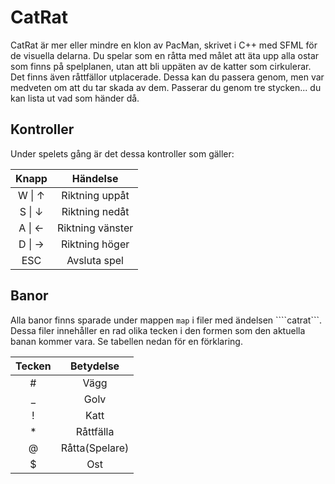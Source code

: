 # CatRat

CatRat är mer eller mindre en klon av PacMan, skrivet i C++ med SFML för de visuella delarna. Du spelar som en råtta med målet att äta upp alla ostar som finns på spelplanen, utan att bli uppäten av de katter som cirkulerar. Det finns även råttfällor utplacerade. Dessa kan du passera genom, men var medveten om att du tar skada av dem. Passerar du genom tre stycken... du kan lista ut vad som händer då.

## Kontroller
Under spelets gång är det dessa kontroller som gäller:

|  Knapp |     Händelse     |
|:------:|:----------------:|
| W \| ↑ |  Riktning uppåt  |
| S \| ↓ |  Riktning nedåt  |
| A \| ← | Riktning vänster |
| D \| → |  Riktning höger  |
|   ESC  |   Avsluta spel   |

## Banor
Alla banor finns sparade under mappen ```map``` i filer med ändelsen ````catrat```. Dessa filer innehåller en rad olika tecken i den formen som den aktuella banan kommer vara. Se tabellen nedan för en förklaring. 

| Tecken |    Betydelse   |
|:------:|:--------------:|
|    #   |      Vägg      |
|    _   |      Golv      |
|    !   |      Katt      |
|    *   |    Råttfälla   |
|    @   | Råtta(Spelare) |
|    $   |       Ost      |

